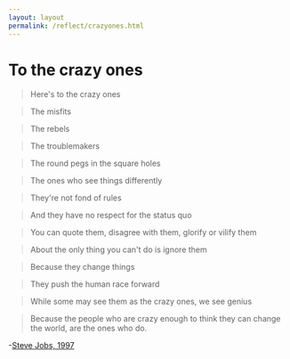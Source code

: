 ```yaml
---
layout: layout
permalink: /reflect/crazyones.html
---
```


# To the crazy ones 

> Here's to the crazy ones  

> The misfits  

> The rebels  

> The troublemakers  

> The round pegs in the square holes  

> The ones who see things differently  

> They're not fond of rules  

> And they have no respect for the status quo  

> You can quote them, disagree with them, glorify or vilify them  

> About the only thing you can't do is ignore them  

> Because they change things  

> They push the human race forward  

> While some may see them as the crazy ones, we see genius  

> Because the people who are crazy enough to think they can change the world, are the ones who do.  

-[Steve Jobs, 1997](https://www.youtube.com/watch?time_continue=6&v=GEPhLqwKo6g&feature=emb_logo)

